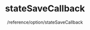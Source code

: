 ---
layout: reference_md
title: stateSaveCallback
summary: 
sub: 文档(Options & API) DataTables中文网
since: DataTables 1.10
navcategory: option
keywords: stateSaveCallback,option
author: /reference/option/stateSaveCallback
---